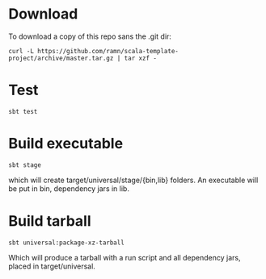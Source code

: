 Download
========
To download a copy of this repo sans the .git dir:

    curl -L https://github.com/ramn/scala-template-project/archive/master.tar.gz | tar xzf -

Test
====

    sbt test

Build executable
================

    sbt stage

which will create target/universal/stage/{bin,lib} folders. An executable will
be put in bin, dependency jars in lib.


Build tarball
=============

    sbt universal:package-xz-tarball

Which will produce a tarball with a run script and all dependency jars, placed
in target/universal.
